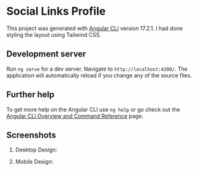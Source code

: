 # Social Links Profile

This project was generated with [Angular CLI](https://github.com/angular/angular-cli) version 17.2.1. I had done styling the layout using Tailwind CSS.  

## Development server

Run `ng serve` for a dev server. Navigate to `http://localhost:4200/`. The application will automatically reload if you change any of the source files.

## Further help

To get more help on the Angular CLI use `ng help` or go check out the [Angular CLI Overview and Command Reference](https://angular.io/cli) page.

## Screenshots

1. Desktop Design:

2. Mobile Design:

